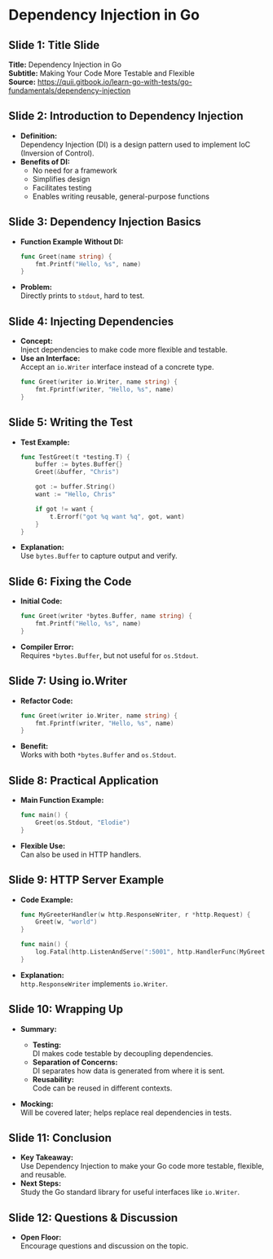 
# Dependency Injection in Go

## Slide 1: Title Slide
**Title:** Dependency Injection in Go  
**Subtitle:** Making Your Code More Testable and Flexible  
**Source:** https://quii.gitbook.io/learn-go-with-tests/go-fundamentals/dependency-injection 

## Slide 2: Introduction to Dependency Injection
- **Definition:**  
  Dependency Injection (DI) is a design pattern used to implement IoC (Inversion of Control).
- **Benefits of DI:**
    - No need for a framework
    - Simplifies design
    - Facilitates testing
    - Enables writing reusable, general-purpose functions

## Slide 3: Dependency Injection Basics
- **Function Example Without DI:**
  ```go
  func Greet(name string) {
      fmt.Printf("Hello, %s", name)
  }
  ```
- **Problem:**  
  Directly prints to `stdout`, hard to test.

## Slide 4: Injecting Dependencies
- **Concept:**  
  Inject dependencies to make code more flexible and testable.
- **Use an Interface:**  
  Accept an `io.Writer` interface instead of a concrete type.
  ```go
  func Greet(writer io.Writer, name string) {
      fmt.Fprintf(writer, "Hello, %s", name)
  }
  ```

## Slide 5: Writing the Test
- **Test Example:**
  ```go
  func TestGreet(t *testing.T) {
      buffer := bytes.Buffer{}
      Greet(&buffer, "Chris")

      got := buffer.String()
      want := "Hello, Chris"

      if got != want {
          t.Errorf("got %q want %q", got, want)
      }
  }
  ```
- **Explanation:**  
  Use `bytes.Buffer` to capture output and verify.

## Slide 6: Fixing the Code
- **Initial Code:**
  ```go
  func Greet(writer *bytes.Buffer, name string) {
      fmt.Printf("Hello, %s", name)
  }
  ```
- **Compiler Error:**  
  Requires `*bytes.Buffer`, but not useful for `os.Stdout`.

## Slide 7: Using io.Writer
- **Refactor Code:**
  ```go
  func Greet(writer io.Writer, name string) {
      fmt.Fprintf(writer, "Hello, %s", name)
  }
  ```
- **Benefit:**  
  Works with both `*bytes.Buffer` and `os.Stdout`.

## Slide 8: Practical Application
- **Main Function Example:**
  ```go
  func main() {
      Greet(os.Stdout, "Elodie")
  }
  ```
- **Flexible Use:**  
  Can also be used in HTTP handlers.

## Slide 9: HTTP Server Example
- **Code Example:**
  ```go
  func MyGreeterHandler(w http.ResponseWriter, r *http.Request) {
      Greet(w, "world")
  }

  func main() {
      log.Fatal(http.ListenAndServe(":5001", http.HandlerFunc(MyGreeterHandler)))
  }
  ```
- **Explanation:**  
  `http.ResponseWriter` implements `io.Writer`.

## Slide 10: Wrapping Up
- **Summary:**
    - **Testing:**  
      DI makes code testable by decoupling dependencies.
    - **Separation of Concerns:**  
      DI separates how data is generated from where it is sent.
    - **Reusability:**  
      Code can be reused in different contexts.

- **Mocking:**  
  Will be covered later; helps replace real dependencies in tests.

## Slide 11: Conclusion
- **Key Takeaway:**  
  Use Dependency Injection to make your Go code more testable, flexible, and reusable.
- **Next Steps:**  
  Study the Go standard library for useful interfaces like `io.Writer`.

## Slide 12: Questions & Discussion
- **Open Floor:**  
  Encourage questions and discussion on the topic.
